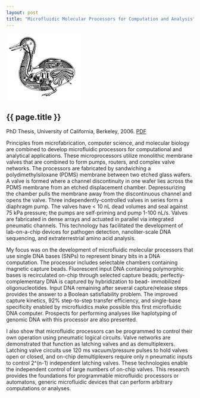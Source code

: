 ```yaml
---
layout: post
title: "Microfluidic Molecular Processors for Computation and Analysis"
---
```


![](images/duck.jpg)

{{ page.title }}
----------------

PhD Thesis, University of California, Berkeley, 2006.  [PDF](pdfs/wgrover_thesis.pdf)

Principles from microfabrication, computer science, and molecular biology are combined to develop microfluidic processors for computational and analytical applications. These microprocessors utilize monolithic membrane valves that are combined to form pumps, routers, and complex valve networks. The processors are fabricated by sandwiching a polydimethylsiloxane (PDMS) membrane between two etched glass wafers. A valve is formed where a channel discontinuity in one wafer lies across the PDMS membrane from an etched displacement chamber. Depressurizing the chamber pulls the membrane away from the discontinuous channel and opens the valve. Three independently-controlled valves in series form a diaphragm pump. The valves have < 10 nL dead volumes and seal against 75 kPa pressure; the pumps are self-priming and pump 1-100 nL/s. Valves are fabricated in dense arrays and actuated in parallel via integrated pneumatic channels. This technology has facilitated the development of lab-on-a-chip devices for pathogen detection, nanoliter-scale DNA sequencing, and extraterrestrial amino acid analysis.

My focus was on the development of microfluidic molecular processors that use single DNA bases (SNPs) to represent binary bits in a DNA computation. The processor includes selectable chambers containing magnetic capture beads. Fluorescent input DNA containing polymorphic bases is recirculated on-chip through selected capture beads; perfectly-complementary DNA is captured by hybridization to bead- immobilized oligonucleotides. Input DNA remaining after several capture/release steps provides the answer to a Boolean satisfiability problem. The improved capture kinetics, 92% step-to-step transfer efficiency, and single-base specificity enabled by microfluidics make possible this first microfluidic DNA computer. Prospects for performing analyses like haplotyping of genomic DNA with this processor are also presented.

I also show that microfluidic processors can be programmed to control their own operation using pneumatic logical circuits. Valve networks are demonstrated that function as latching valves and as demultiplexers. Latching valve circuits use 120 ms vacuum/pressure pulses to hold valves open or closed, and on-chip demultiplexers require only n pneumatic inputs to control 2^(n-1) independent latching valves. These technologies enable the independent control of large numbers of on-chip valves. This research provides the foundations for programmable microfluidic processors or automatons, generic microfluidic devices that can perform arbitrary computations or analyses.